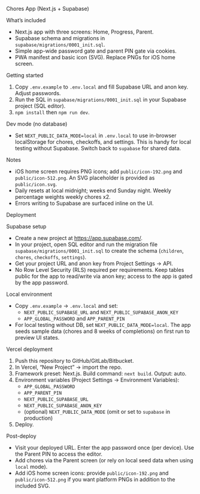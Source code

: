 Chores App (Next.js + Supabase)

What’s included

- Next.js app with three screens: Home, Progress, Parent.
- Supabase schema and migrations in `supabase/migrations/0001_init.sql`.
- Simple app-wide password gate and parent PIN gate via cookies.
- PWA manifest and basic icon (SVG). Replace PNGs for iOS home screen.

Getting started

1) Copy `.env.example` to `.env.local` and fill Supabase URL and anon key. Adjust passwords.
2) Run the SQL in `supabase/migrations/0001_init.sql` in your Supabase project (SQL editor).
3) `npm install` then `npm run dev`.

Dev mode (no database)

- Set `NEXT_PUBLIC_DATA_MODE=local` in `.env.local` to use in-browser localStorage for chores, checkoffs, and settings. This is handy for local testing without Supabase. Switch back to `supabase` for shared data.

Notes

- iOS home screen requires PNG icons; add `public/icon-192.png` and `public/icon-512.png`. An SVG placeholder is provided as `public/icon.svg`.
- Daily resets at local midnight; weeks end Sunday night. Weekly percentage weights weekly chores x2.
- Errors writing to Supabase are surfaced inline on the UI.

Deployment

Supabase setup

- Create a new project at https://app.supabase.com/.
- In your project, open SQL editor and run the migration file `supabase/migrations/0001_init.sql` to create the schema (`children`, `chores`, `checkoffs`, `settings`).
- Get your project URL and anon key from Project Settings → API.
- No Row Level Security (RLS) required per requirements. Keep tables public for the app to read/write via anon key; access to the app is gated by the app password.

Local environment

- Copy `.env.example` → `.env.local` and set:
  - `NEXT_PUBLIC_SUPABASE_URL` and `NEXT_PUBLIC_SUPABASE_ANON_KEY`
  - `APP_GLOBAL_PASSWORD` and `APP_PARENT_PIN`
- For local testing without DB, set `NEXT_PUBLIC_DATA_MODE=local`. The app seeds sample data (chores and 8 weeks of completions) on first run to preview UI states.

Vercel deployment

1) Push this repository to GitHub/GitLab/Bitbucket.
2) In Vercel, “New Project” → import the repo.
3) Framework preset: Next.js. Build command: `next build`. Output: auto.
4) Environment variables (Project Settings → Environment Variables):
   - `APP_GLOBAL_PASSWORD`
   - `APP_PARENT_PIN`
   - `NEXT_PUBLIC_SUPABASE_URL`
   - `NEXT_PUBLIC_SUPABASE_ANON_KEY`
   - (optional) `NEXT_PUBLIC_DATA_MODE` (omit or set to `supabase` in production)
5) Deploy.

Post-deploy

- Visit your deployed URL. Enter the app password once (per device). Use the Parent PIN to access the editor.
- Add chores via the Parent screen (or rely on local seed data when using `local` mode).
- Add iOS home screen icons: provide `public/icon-192.png` and `public/icon-512.png` if you want platform PNGs in addition to the included SVG.
